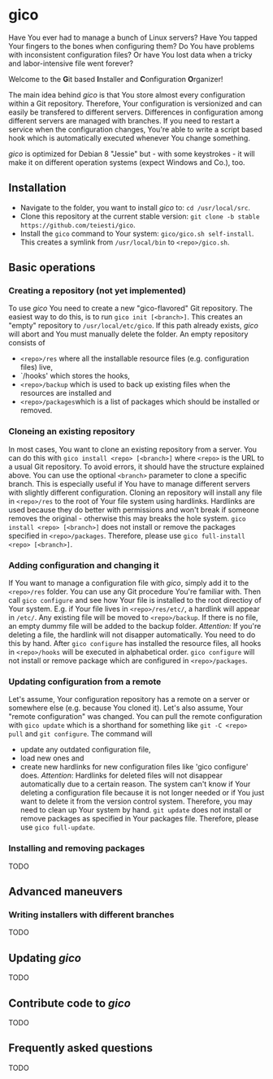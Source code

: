 # gico
Have You ever had to manage a bunch of Linux servers? Have You tapped Your fingers to the bones when configuring them? Do You have problems with inconsistent configuration files? Or have You lost data when a tricky and labor-intensive file went forever?

Welcome to the **G**it based **I**nstaller and **C**onfiguration **O**rganizer!

The main idea behind *gico* is that You store almost every configuration within a Git repository. Therefore, Your configuration is versionized and can easily be transfered to different servers. Differences in configuration among different servers are managed with branches. If you need to restart a service when the configuration changes, You're able to write a script based hook which is automatically executed whenever You change something.

*gico* is optimized for Debian 8 "Jessie" but - with some keystrokes - it will make it on different operation systems (expect Windows and Co.), too.

## Installation
  * Navigate to the folder, you want to install *gico* to: `cd /usr/local/src`.
  * Clone this repository at the current stable version: `git clone -b stable https://github.com/teiesti/gico`.
  * Install the `gico` command to Your system: `gico/gico.sh self-install`. This creates a symlink from `/usr/local/bin` to `<repo>/gico.sh`.

## Basic operations

### Creating a repository (not yet implemented)
To use *gico* You need to create a new "gico-flavored" Git repository. The easiest way to do this, is to run `gico init [<branch>]`. This creates an "empty" repository to `/usr/local/etc/gico`. If this path already exists, *gico* will abort and You must manually delete the folder. An empty repository consists of
  - `<repo>/res` where all the installable resource files (e.g. configuration files) live,
  - `<repo>/hooks' which stores the hooks,
  - `<repo>/backup` which is used to back up existing files when the resources are installed and 
  - `<repo>/packages`which is a list of packages which should be installed or removed.

### Cloneing an existing repository
In most cases, You want to clone an existing repository from a server. You can do this with `gico install <repo> [<branch>]` where `<repo>` is the URL to a usual Git repository. To avoid errors, it should have the structure explained above. You can use the optional `<branch>` parameter to clone a specific branch. This is especially useful if You have to manage different servers with slightly different configuration. Cloning an repository will install any file in `<repo>/res` to the root of Your file system using hardlinks. Hardlinks are used because they do better with permissions and won't break if someone removes the original - otherwise this may breaks the hole system. `gico install <repo> [<branch>]` does not install or remove the packages specified in `<repo>/packages`. Therefore, please use `gico full-install <repo> [<branch>]`.

### Adding configuration and changing it
If You want to manage a configuration file with *gico*, simply add it to the `<repo>/res` folder. You can use any Git procedure You're familiar with. Then call `gico configure` and see how Your file is installed to the root directioy of Your system. E.g. if Your file lives in `<repo>/res/etc/`, a hardlink will appear in `/etc/`. Any existing file will be moved to `<repo>/backup`. If there is no file, an empty dummy file will be added to the backup folder. *Attention:* If you're deleting a file, the hardlink will not disapper automatically. You need to do this by hand. After `gico configure` has installed the resource files, all hooks in `<repo>/hooks` will be executed in alphabetical order. `gico configure` will not install or remove package which are configured in `<repo>/packages`. 

### Updating configuration from a remote
Let's assume, Your configuration repository has a remote on a server or somewhere else (e.g. because You cloned it). Let's also assume, Your "remote configuration" was changed. You can pull the remote configuration with `gico update` which is a shorthand for something like `git -C <repo> pull` and `git configure`. The command will
  - update any outdated configuration file,
  - load new ones and
  - create new hardlinks for new configuration files like 'gico configure' does.
*Attention*:  Hardlinks for deleted files will not disappear automatically due to a certain reason. The system can't know if Your deleting a configuration file because it is not longer needed or if You just want to delete it from the version control system. Therefore, you may need to clean up Your system by hand.
`git update` does not install or remove packages as specified in Your packages file. Therefore, please use `gico full-update`.

### Installing and removing packages
TODO

## Advanced maneuvers

### Writing installers with different branches
TODO

## Updating *gico*
TODO

## Contribute code to *gico*
TODO

## Frequently asked questions
TODO
